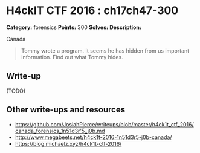 # H4ckIT CTF 2016 : ch17ch47-300

**Category:** forensics
**Points:** 300
**Solves:**
**Description:**

Canada

> Tommy wrote a program. It seems he has hidden from us important information. Find out what Tommy hides.

## Write-up

(TODO)

## Other write-ups and resources

* https://github.com/JosiahPierce/writeups/blob/master/h4ck1t_ctf_2016/canada_forensics_1n51d3r'5_j0b.md
* http://www.megabeets.net/h4ck1t-2016-1n51d3r5-j0b-canada/
* https://blog.michaelz.xyz/h4ck1t-ctf-2016/
